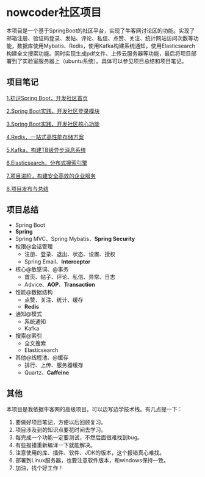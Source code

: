 # nowcoder社区项目

本项目是一个基于SpringBoot的社区平台，实现了牛客网讨论区的功能。实现了邮箱注册、验证码登录、发帖、评论、私信、点赞、关注、统计网站访问次数等功能，数据库使用Mybatis、Redis，使用Kafka构建系统通知，使用Elasticsearch构建全文搜索功能。同时实现生成pdf文件、上传云服务器等功能，最后将项目部署到了实验室服务器上（ubuntu系统）。具体可以参见项目总结和项目笔记。

## 项目笔记

[1.初识Spring Boot，开发社区首页](./note/第一章.md) 

[2.Spring Boot实践，开发社区登录模块](./note/第二章.md)

[3.Spring Boot实践，开发社区核心功能](./note/第三章.md) 

[4.Redis，一站式高性能存储方案](./note/第四章.md) 

[5.Kafka，构建TB级异步消息系统](./note/第五章.md)

[6.Elasticsearch，分布式搜索引擎](./note/第六章.md) 

[7.项目进阶，构建安全高效的企业服务](./note/第七章.md) 

[8.项目发布与总结](./note/第八章.md)

## 项目总结

* Spring Boot
* **Spring**
* Spring MVC、Spring Mybatis、**Spring Security**
* 权限@会话管理
  * 注册、登录、退出、状态、设置、授权
  * Spring Email、**Interceptor**
* 核心@敏感词、@事务
  * 首页、帖子、评论、私信、异常、日志
  * Advice、**AOP**、**Transaction**
* 性能@数据结构
  * 点赞、关注、统计、缓存
  * **Redis**
* 通知@模式
  * 系统通知
  * Kafka
* 搜索@索引
  * 全文搜索
  * Elasticsearch
* 其他@线程池、@缓存
  * 排行、上传、服务器缓存
  * Quartz、**Caffeine**

## 其他

本项目是我依据牛客网的高级项目，可以边写边学技术栈。有几点提一下：

1. 要做好项目笔记，方便以后回顾复习。
2. 项目涉及到的知识点要花时间去学习。
3. 每完成一个功能一定要测试，不然后面很难找到bug。
4. 有些报错重新编译一下就能解决。
5. 注意使用的库、插件、软件、JDK的版本，这个报错真心难找。
6. 部署到Linux服务器，也要注意软件版本，和windows保持一致。
7. 加油，找个好工作！

